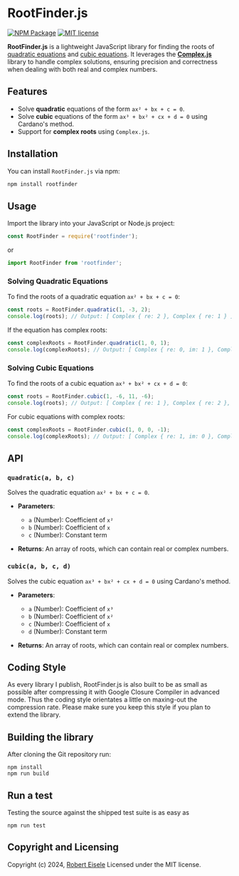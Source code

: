 # RootFinder.js

[![NPM Package](https://img.shields.io/npm/v/rootfinder.svg?style=flat)](https://npmjs.org/package/bitset "View this project on npm")
[![MIT license](http://img.shields.io/badge/license-MIT-brightgreen.svg)](http://opensource.org/licenses/MIT)

**RootFinder.js** is a lightweight JavaScript library for finding the roots of [quadratic equations](https://raw.org/book/algebra/solving-quadratic-equations/) and [cubic equations](https://raw.org/book/algebra/solving-cubic-equations/). It leverages the **[Complex.js](https://github.com/rawify/Complex.js)** library to handle complex solutions, ensuring precision and correctness when dealing with both real and complex numbers.

## Features

- Solve **quadratic** equations of the form `ax² + bx + c = 0`.
- Solve **cubic** equations of the form `ax³ + bx² + cx + d = 0` using Cardano's method.
- Support for **complex roots** using `Complex.js`.

## Installation

You can install `RootFinder.js` via npm:

```bash
npm install rootfinder
```

## Usage

Import the library into your JavaScript or Node.js project:

```javascript
const RootFinder = require('rootfinder');
```

or 

```javascript
import RootFinder from 'rootfinder';
```

### Solving Quadratic Equations

To find the roots of a quadratic equation `ax² + bx + c = 0`:

```javascript
const roots = RootFinder.quadratic(1, -3, 2);
console.log(roots); // Output: [ Complex { re: 2 }, Complex { re: 1 } ]
```

If the equation has complex roots:

```javascript
const complexRoots = RootFinder.quadratic(1, 0, 1);
console.log(complexRoots); // Output: [ Complex { re: 0, im: 1 }, Complex { re: 0, im: -1 } ]
```

### Solving Cubic Equations

To find the roots of a cubic equation `ax³ + bx² + cx + d = 0`:

```javascript
const roots = RootFinder.cubic(1, -6, 11, -6);
console.log(roots); // Output: [ Complex { re: 1 }, Complex { re: 2 }, Complex { re: 3 } ]
```

For cubic equations with complex roots:

```javascript
const complexRoots = RootFinder.cubic(1, 0, 0, -1);
console.log(complexRoots); // Output: [ Complex { re: 1, im: 0 }, Complex { re: -0.5, im: 0.866 }, Complex { re: -0.5, im: -0.866 } ]
```

## API

### `quadratic(a, b, c)`

Solves the quadratic equation `ax² + bx + c = 0`.

- **Parameters**:
  - `a` (Number): Coefficient of `x²`
  - `b` (Number): Coefficient of `x`
  - `c` (Number): Constant term

- **Returns**: An array of roots, which can contain real or complex numbers.

### `cubic(a, b, c, d)`

Solves the cubic equation `ax³ + bx² + cx + d = 0` using Cardano's method.

- **Parameters**:
  - `a` (Number): Coefficient of `x³`
  - `b` (Number): Coefficient of `x²`
  - `c` (Number): Coefficient of `x`
  - `d` (Number): Constant term

- **Returns**: An array of roots, which can contain real or complex numbers.


## Coding Style

As every library I publish, RootFinder.js is also built to be as small as possible after compressing it with Google Closure Compiler in advanced mode. Thus the coding style orientates a little on maxing-out the compression rate. Please make sure you keep this style if you plan to extend the library.

## Building the library

After cloning the Git repository run:

```
npm install
npm run build
```

## Run a test

Testing the source against the shipped test suite is as easy as

```
npm run test
```

## Copyright and Licensing

Copyright (c) 2024, [Robert Eisele](https://raw.org/)
Licensed under the MIT license.
